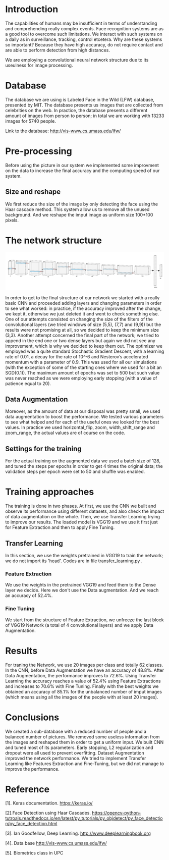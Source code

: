 # Introduction 

The capabilities of humans may be insufficient in terms of understanding and comprehending really complex events. Face recognition systems are as a good tool to overcome such limitations. We interact with such systems on a daily as in surveillance, tracking, control etcetera.  Why are these systems so important? Because they have high accuracy, do not require contact and are able to perform detection from high distances. 

We are employing a convolutional neural network structure due to its useulness for image processing. 


# Database 

The database we are using is Labeled Face in the Wild (LFW) database, presented by MIT. The database presents us images that are collected from celebrities on the web. In practice, the database presents a different amount of images from person to person; in total we are working with 13233 images for 5740 people. 

Link to the database: http://vis-www.cs.umass.edu/lfw/


# Pre-processing 

Before using the picture in our system we implemented some improvment on the data to increase the final accuracy and the computing speed of our system. 

## Size and reshape

We first reduce the size of the image by only detecting the face using the Haar cascade method. This system allow us to remove all the unused background. And we reshape the imput image as uniform size 100*100 pixels.


# The network structure
![CNN](page_image/CNN_structure.PNG)

In order to get to the final structure of our network we started with a really basic CNN and proceeded adding layers and changing parameters in order to see what worked: in practice, if the accuracy improved after the change, we kept it, otherwise we just deleted it and went to check something else.
One of our attempts consisted on changing the size of the filters of the convolutional layers (we tried windows of size (5,5), (7,7) and (9,9)) but the results were not promising at all, so we decided to keep the minimum size (3,3).
Another attempt concerned the final part of the network; we tried to append in the end one or two dense layers but again we did not see any improvement, which is why we decided to keep them out.
The optimizer we employed was a quite standard Stochastic Gradient Descent, with a learning rate of 0.01, a decay for the rate of 10^-6 and Nesterov’s accelerated momentum with a parameter of 0.9. This was used for all our simulations (with the exception of some of the starting ones where we used for a bit an SGD(0.1)).
The maximum amount of epochs was set to 500 but such value was never reached as we were employing early stopping (with a value of patience equal to 20).
## Data Augmentation
Moreover, as the amount of data at our disposal was pretty small, we used data augmentation to boost the performance. We tested various parameters to see what helped and for each of the useful ones we looked for the best values. In practice we used horizontal_flip, zoom, width_shift_range and zoom_range, the actual values are of course on the code.

## Settings for the training
For the actual training on the augmented data we used a batch size of 128, and tuned the steps per epochs in order to get 4 times the original data; the validation steps per epoch were set to 50 and shuffle was enabled.






# Training approaches
The training is done in two phases. At first, we use the CNN we built and observe its performance using different datasets, and also check the impact of data augmentation on the whole. Then, we use Transfer Learning trying to improve our results. The loaded model is VGG19 and we use it first just for Feature Extraction and then to apply Fine Tuning.



## Transfer Learning
In this section, we use the weights pretrained in VGG19 to train the network; we do not import its 'head'. Codes are in file transfer_learning.py .

### Feature Extraction
We use the weights in the pretrained VGG19 and feed them to the Dense layer we decide.
Here we don't use the Data augmentation. And we reach an accuracy of 52.4%. 

### Fine Tuning
We start from the structure of Feature Extraction, we unfreeze the last block of VGG19 Network (a total of 4 convolutional layers) and we apply Data Augmentation.

# Results
For traning the Network, we use 20 images per class and totally 62 classes. In the CNN, before Data Augmentation we have an accuracy of 48.8%. After Data Augmentation, the performance improves to 72.6%.
Using Transfer Learning the accuracy reaches a value of 52.4% using Feature Extractions and increases to 70.6% with Fine Tuning.
Finally with the best weights we obtained an accuracy of 85.1% for the unbalanced number of imput images (which means using all the images of the people with at least 20 images).

# Conclusions

We created a sub-database with a reduced number of people and a balanced number of pictures.
We removed some useless information from the images and reshaped them in order to get a uniform input.
We built CNN and tuned most of its parameters.
Early stopping, L2 regularization and dropout were all used to prevent overfitting.
Dataset Augmentation improved the network performance.
We tried to implement Transfer Learning like Features Extraction and Fine-Tuning, but we did not manage to improve the performance.

# Reference
[1]. Keras documentation.  https://keras.io/

[2].Face Detection using Haar Cascades. https://opencv-python-tutroals.readthedocs.io/en/latest/py_tutorials/py_objdetect/py_face_detection/py_face_detection.html

[3]. Ian Goodfellow, Deep Learning.  http://www.deeplearningbook.org

[4]. Data base http://vis-www.cs.umass.edu/lfw/

[5]. Biometrics class in UPC
